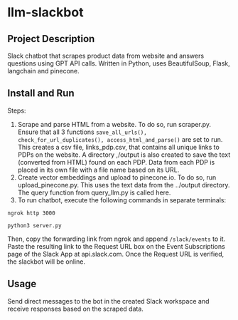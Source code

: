 # llm-slackbot

## Project Description
Slack chatbot that scrapes product data from website and answers questions using GPT API calls. Written in Python, uses BeautifulSoup, Flask, langchain and pinecone.

## Install and Run

Steps:
1. Scrape and parse HTML from a website. To do so, run scraper.py. Ensure that all 3 functions `save_all_urls(), check_for_url_duplicates(), access_html_and_parse()` are set to run. This creates a csv file, links_pdp.csv, that contains all unique links to PDPs on the website. A directory ,/output is also created to save the text (converted from HTML) found on each PDP. Data from each PDP is placed in its own file with a file name based on its URL.
2. Create vector embeddings and upload to pinecone.io. To do so, run upload_pinecone.py. This uses the text data from the ../output directory. The query function from query_llm.py is called here.
3. To run chatbot, execute the following commands in separate terminals:

```
ngrok http 3000
```

```
python3 server.py
```

Then, copy the forwarding link from ngrok and append `/slack/events` to it. Paste the resulting link to the Request URL box on the Event Subscriptions page of the Slack App at api.slack.com. Once the Request URL is verified, the slackbot will be online.


## Usage
Send direct messages to the bot in the created Slack workspace and receive responses based on the scraped data.
